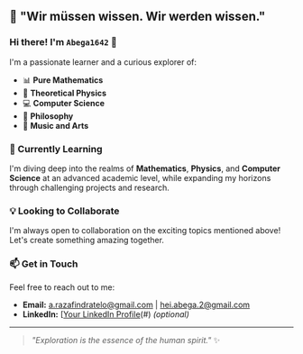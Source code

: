 ## 🧠 "Wir müssen wissen. Wir werden wissen."  

### Hi there! I'm `Abega1642` 👋  

I'm a passionate learner and a curious explorer of:  
- 📊 **Pure Mathematics**  
- 🌌 **Theoretical Physics**  
- 💻 **Computer Science**  
- 📖 **Philosophy**  
- 🎵 **Music and Arts**  

### 🌱 Currently Learning  
I'm diving deep into the realms of **Mathematics**, **Physics**, and **Computer Science** at an advanced academic level, while expanding my horizons through challenging projects and research.  

### 💡 Looking to Collaborate  
I'm always open to collaboration on the exciting topics mentioned above! Let's create something amazing together.  

### 📫 Get in Touch  
Feel free to reach out to me:  
- **Email:** [a.razafindratelo@gmail.com](mailto:a.razafindratelo@gmail.com) | [hei.abega.2@gmail.com](mailto:hei.abega.2@gmail.com)  
- **LinkedIn:** [[Your LinkedIn Profile](https://www.linkedin.com/in/abeg%C3%A0-razafindratelo)(#) *(optional)*  

---  
> *"Exploration is the essence of the human spirit."* ✨  

<!---  
Abega1642/Abega1642 is a ✨ special ✨ repository because its `README.md` (this file) appears on your GitHub profile.  
You can click the Preview link to take a look at your changes.  
--->  

